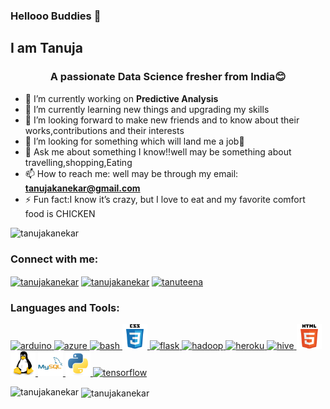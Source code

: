 ### Hellooo Buddies 👋
## I am Tanuja
<h3 align="center">A passionate Data Science fresher from India😊</h3>

- 🔭 I’m currently working on **Predictive Analysis**
- 🌱 I’m currently learning new things and upgrading my skills
- 👯 I’m looking forward to make new friends and to know about their works,contributions and their interests
- 🤔 I’m looking for something which will land me a job🙆
- 💬 Ask me about something I know!!well may be something about travelling,shopping,Eating 
- 📫 How to reach me: well may be through my email: **tanujakanekar@gmail.com**
- ⚡ Fun fact:I know it’s crazy, but I love to eat and my favorite comfort food is CHICKEN



<p align="left"> <img src="https://komarev.com/ghpvc/?username=tanujakanekar&label=Profile%20views&color=0e75b6&style=flat" alt="tanujakanekar" /> </p>

<h3 align="left">Connect with me:</h3>
<p align="left">
<a href="https://linkedin.com/in/tanuja-kanekar/" target="blank"><img align="center" src="https://raw.githubusercontent.com/rahuldkjain/github-profile-readme-generator/master/src/images/icons/Social/linked-in-alt.svg" alt="tanujakanekar" height="30" width="40" /></a>
<a href="https://kaggle.com/tanujakanekar" target="blank"><img align="center" src="https://raw.githubusercontent.com/rahuldkjain/github-profile-readme-generator/master/src/images/icons/Social/kaggle.svg" alt="tanujakanekar" height="30" width="40" /></a>
<a href="https://dribbble.com/tanuteena" target="blank"><img align="center" src="https://raw.githubusercontent.com/rahuldkjain/github-profile-readme-generator/master/src/images/icons/Social/dribbble.svg" alt="tanuteena" height="30" width="40" /></a>
</p>

<h3 align="left">Languages and Tools:</h3>
<p align="left"> <a href="https://www.arduino.cc/" target="_blank"> <img src="https://cdn.worldvectorlogo.com/logos/arduino-1.svg" alt="arduino" width="40" height="40"/> </a> <a href="https://azure.microsoft.com/en-in/" target="_blank"> <img src="https://www.vectorlogo.zone/logos/microsoft_azure/microsoft_azure-icon.svg" alt="azure" width="40" height="40"/> </a> <a href="https://www.gnu.org/software/bash/" target="_blank"> <img src="https://www.vectorlogo.zone/logos/gnu_bash/gnu_bash-icon.svg" alt="bash" width="40" height="40"/> </a> <a href="https://www.w3schools.com/css/" target="_blank"> <img src="https://raw.githubusercontent.com/devicons/devicon/master/icons/css3/css3-original-wordmark.svg" alt="css3" width="40" height="40"/> </a> <a href="https://flask.palletsprojects.com/" target="_blank"> <img src="https://www.vectorlogo.zone/logos/pocoo_flask/pocoo_flask-icon.svg" alt="flask" width="40" height="40"/> </a> <a href="https://hadoop.apache.org/" target="_blank"> <img src="https://www.vectorlogo.zone/logos/apache_hadoop/apache_hadoop-icon.svg" alt="hadoop" width="40" height="40"/> </a> <a href="https://heroku.com" target="_blank"> <img src="https://www.vectorlogo.zone/logos/heroku/heroku-icon.svg" alt="heroku" width="40" height="40"/> </a> <a href="https://hive.apache.org/" target="_blank"> <img src="https://www.vectorlogo.zone/logos/apache_hive/apache_hive-icon.svg" alt="hive" width="40" height="40"/> </a> <a href="https://www.w3.org/html/" target="_blank"> <img src="https://raw.githubusercontent.com/devicons/devicon/master/icons/html5/html5-original-wordmark.svg" alt="html5" width="40" height="40"/> </a> <a href="https://www.linux.org/" target="_blank"> <img src="https://raw.githubusercontent.com/devicons/devicon/master/icons/linux/linux-original.svg" alt="linux" width="40" height="40"/> </a> <a href="https://www.mysql.com/" target="_blank"> <img src="https://raw.githubusercontent.com/devicons/devicon/master/icons/mysql/mysql-original-wordmark.svg" alt="mysql" width="40" height="40"/> </a> <a href="https://www.python.org" target="_blank"> <img src="https://raw.githubusercontent.com/devicons/devicon/master/icons/python/python-original.svg" alt="python" width="40" height="40"/> </a> <a href="https://www.tensorflow.org" target="_blank"> <img src="https://www.vectorlogo.zone/logos/tensorflow/tensorflow-icon.svg" alt="tensorflow" width="40" height="40"/> </a> </p>

<p><img align="left" src="https://github-readme-stats.vercel.app/api/top-langs?username=tanujakanekar&show_icons=true&locale=en&layout=compact" alt="tanujakanekar" /></p>

<p>&nbsp;<img align="center" src="https://github-readme-stats.vercel.app/api?username=tanujakanekar&show_icons=true&locale=en" alt="tanujakanekar" /></p>
